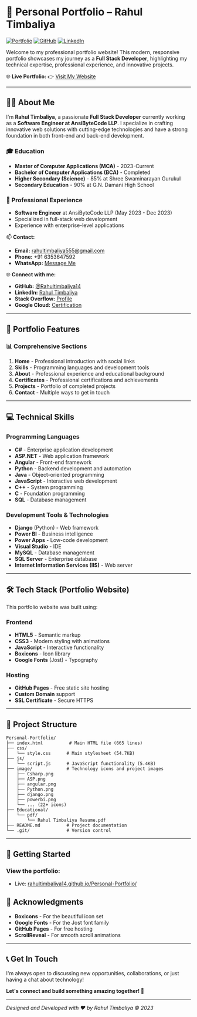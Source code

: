 # 💼 Personal Portfolio – Rahul Timbaliya

[![Portfolio](https://img.shields.io/badge/Portfolio-Live-brightgreen)](https://rahultimbaliya14.github.io/Personal-Portfolio/)
[![GitHub](https://img.shields.io/badge/GitHub-Rahultimbaliya14-blue)](https://github.com/Rahultimbaliya14)
[![LinkedIn](https://img.shields.io/badge/LinkedIn-Connect-blue)](https://www.linkedin.com/in/rahul-timbaliya)

Welcome to my professional portfolio website! This modern, responsive portfolio showcases my journey as a **Full Stack Developer**, highlighting my technical expertise, professional experience, and innovative projects.

🌐 **Live Portfolio:** 👉 [Visit My Website](https://rahultimbaliya14.github.io/Personal-Portfolio/)

---

## 🧑‍💻 About Me

I'm **Rahul Timbaliya**, a passionate **Full Stack Developer** currently working as a **Software Engineer at AnsiByteCode LLP**. I specialize in crafting innovative web solutions with cutting-edge technologies and have a strong foundation in both front-end and back-end development.

### 🎓 Education
- **Master of Computer Applications (MCA)** - 2023-Current
- **Bachelor of Computer Applications (BCA)** - Completed
- **Higher Secondary (Science)** - 85% at Shree Swaminarayan Gurukul
- **Secondary Education** - 90% at G.N. Damani High School

### 💼 Professional Experience
- **Software Engineer** at AnsiByteCode LLP (May 2023 - Dec 2023)
- Specialized in full-stack web development
- Experience with enterprise-level applications

📫 **Contact:**
- **Email:** rahultimbaliya555@gmail.com
- **Phone:** +91 6353647592
- **WhatsApp:** [Message Me](https://wa.me/+916353647592?text=Hi%20Beautiful%20Portfolio)

🌐 **Connect with me:**
- **GitHub:** [@Rahultimbaliya14](https://github.com/Rahultimbaliya14)
- **LinkedIn:** [Rahul Timbaliya](https://www.linkedin.com/in/rahul-timbaliya)
- **Stack Overflow:** [Profile](https://stackoverflow.com/users/21492105/rahul-timbaliya)
- **Google Cloud:** [Certification](https://bit.ly/Rahultimbaliyagooglecloud)

---

## 🚀 Portfolio Features


### 📊 **Comprehensive Sections**
1. **Home** - Professional introduction with social links
2. **Skills** - Programming languages and development tools
3. **About** - Professional experience and educational background
4. **Certificates** - Professional certifications and achievements
5. **Projects** - Portfolio of completed projects
6. **Contact** - Multiple ways to get in touch



---

## 💻 Technical Skills

### **Programming Languages**
- **C#** - Enterprise application development
- **ASP.NET** - Web application framework
- **Angular** - Front-end framework
- **Python** - Backend development and automation
- **Java** - Object-oriented programming
- **JavaScript** - Interactive web development
- **C++** - System programming
- **C** - Foundation programming
- **SQL** - Database management

### **Development Tools & Technologies**
- **Django** (Python) - Web framework
- **Power BI** - Business intelligence
- **Power Apps** - Low-code development
- **Visual Studio** - IDE
- **MySQL** - Database management
- **SQL Server** - Enterprise database
- **Internet Information Services (IIS)** - Web server

---

## 🛠️ Tech Stack (Portfolio Website)

This portfolio website was built using:

### **Frontend**
- **HTML5** - Semantic markup
- **CSS3** - Modern styling with animations
- **JavaScript** - Interactive functionality
- **Boxicons** - Icon library
- **Google Fonts** (Jost) - Typography

### **Hosting**
- **GitHub Pages** - Free static site hosting
- **Custom Domain** support
- **SSL Certificate** - Secure HTTPS

---

## 📁 Project Structure

```
Personal-Portfolio/
├── index.html          # Main HTML file (665 lines)
├── css/
│   └── style.css      # Main stylesheet (54.7KB)
├── js/
│   └── script.js      # JavaScript functionality (5.4KB)
├── image/             # Technology icons and project images
│   ├── Csharp.png
│   ├── ASP.png
│   ├── angular.png
│   ├── Python.png
│   ├── django.png
│   ├── powerbi.png
│   └── ... (22+ icons)
├── Educational/
│   └── pdf/
│       └── Rahul Timbaliya Resume.pdf
├── README.md          # Project documentation
└── .git/              # Version control
```

---

## 🚀 Getting Started

### **View the portfolio:**


   - Live: [rahultimbaliya14.github.io/Personal-Portfolio/](https://rahultimbaliya14.github.io/Personal-Portfolio/)


## 🙏 Acknowledgments

- **Boxicons** - For the beautiful icon set
- **Google Fonts** - For the Jost font family
- **GitHub Pages** - For free hosting
- **ScrollReveal** - For smooth scroll animations

---

## 📞 Get In Touch

I'm always open to discussing new opportunities, collaborations, or just having a chat about technology!

**Let's connect and build something amazing together! 🚀**

---

*Designed and Developed with ❤️ by Rahul Timbaliya © 2023*
